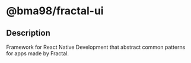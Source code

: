 # @bma98/fractal-ui

## Description

Framework for React Native Development that abstract common patterns for apps made by Fractal.


